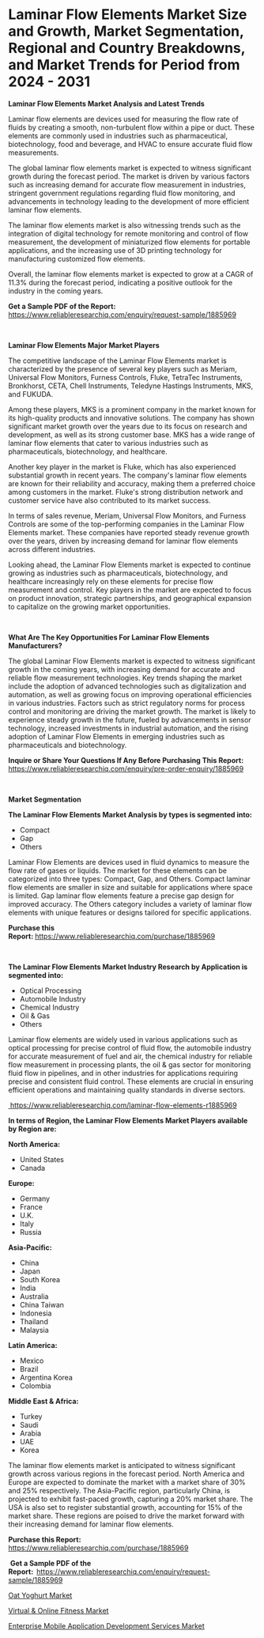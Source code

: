 <p><h1>Laminar Flow Elements Market Size and Growth, Market Segmentation, Regional and Country Breakdowns, and Market Trends for Period from 2024 -  2031</h1></p><p><strong>Laminar Flow Elements Market Analysis and Latest Trends</strong></p>
<p><p>Laminar flow elements are devices used for measuring the flow rate of fluids by creating a smooth, non-turbulent flow within a pipe or duct. These elements are commonly used in industries such as pharmaceutical, biotechnology, food and beverage, and HVAC to ensure accurate fluid flow measurements.</p><p>The global laminar flow elements market is expected to witness significant growth during the forecast period. The market is driven by various factors such as increasing demand for accurate flow measurement in industries, stringent government regulations regarding fluid flow monitoring, and advancements in technology leading to the development of more efficient laminar flow elements.</p><p>The laminar flow elements market is also witnessing trends such as the integration of digital technology for remote monitoring and control of flow measurement, the development of miniaturized flow elements for portable applications, and the increasing use of 3D printing technology for manufacturing customized flow elements.</p><p>Overall, the laminar flow elements market is expected to grow at a CAGR of 11.3% during the forecast period, indicating a positive outlook for the industry in the coming years.</p></p>
<p><strong>Get a Sample PDF of the Report:&nbsp;</strong> <a href="https://www.reliableresearchiq.com/enquiry/request-sample/1885969">https://www.reliableresearchiq.com/enquiry/request-sample/1885969</a></p>
<p>&nbsp;</p>
<p><strong>Laminar Flow Elements Major Market Players</strong></p>
<p><p>The competitive landscape of the Laminar Flow Elements market is characterized by the presence of several key players such as Meriam, Universal Flow Monitors, Furness Controls, Fluke, TetraTec Instruments, Bronkhorst, CETA, Chell Instruments, Teledyne Hastings Instruments, MKS, and FUKUDA. </p><p>Among these players, MKS is a prominent company in the market known for its high-quality products and innovative solutions. The company has shown significant market growth over the years due to its focus on research and development, as well as its strong customer base. MKS has a wide range of laminar flow elements that cater to various industries such as pharmaceuticals, biotechnology, and healthcare.</p><p>Another key player in the market is Fluke, which has also experienced substantial growth in recent years. The company's laminar flow elements are known for their reliability and accuracy, making them a preferred choice among customers in the market. Fluke's strong distribution network and customer service have also contributed to its market success.</p><p>In terms of sales revenue, Meriam, Universal Flow Monitors, and Furness Controls are some of the top-performing companies in the Laminar Flow Elements market. These companies have reported steady revenue growth over the years, driven by increasing demand for laminar flow elements across different industries.</p><p>Looking ahead, the Laminar Flow Elements market is expected to continue growing as industries such as pharmaceuticals, biotechnology, and healthcare increasingly rely on these elements for precise flow measurement and control. Key players in the market are expected to focus on product innovation, strategic partnerships, and geographical expansion to capitalize on the growing market opportunities.</p></p>
<p>&nbsp;</p>
<p><strong>What Are The Key Opportunities For Laminar Flow Elements Manufacturers?</strong></p>
<p><p>The global Laminar Flow Elements market is expected to witness significant growth in the coming years, with increasing demand for accurate and reliable flow measurement technologies. Key trends shaping the market include the adoption of advanced technologies such as digitalization and automation, as well as growing focus on improving operational efficiencies in various industries. Factors such as strict regulatory norms for process control and monitoring are driving the market growth. The market is likely to experience steady growth in the future, fueled by advancements in sensor technology, increased investments in industrial automation, and the rising adoption of Laminar Flow Elements in emerging industries such as pharmaceuticals and biotechnology.</p></p>
<p><strong>Inquire or Share Your Questions If Any Before Purchasing This Report:</strong> <a href="https://www.reliableresearchiq.com/enquiry/pre-order-enquiry/1885969">https://www.reliableresearchiq.com/enquiry/pre-order-enquiry/1885969</a></p>
<p>&nbsp;</p>
<p><strong>Market Segmentation</strong></p>
<p><strong>The Laminar Flow Elements Market Analysis by types is segmented into:</strong></p>
<p><ul><li>Compact</li><li>Gap</li><li>Others</li></ul></p>
<p><p>Laminar Flow Elements are devices used in fluid dynamics to measure the flow rate of gases or liquids. The market for these elements can be categorized into three types: Compact, Gap, and Others. Compact laminar flow elements are smaller in size and suitable for applications where space is limited. Gap laminar flow elements feature a precise gap design for improved accuracy. The Others category includes a variety of laminar flow elements with unique features or designs tailored for specific applications.</p></p>
<p><strong>Purchase this Report:&nbsp;</strong><a href="https://www.reliableresearchiq.com/purchase/1885969">https://www.reliableresearchiq.com/purchase/1885969</a></p>
<p>&nbsp;</p>
<p><strong>The Laminar Flow Elements Market Industry Research by Application is segmented into:</strong></p>
<p><ul><li>Optical Processing</li><li>Automobile Industry</li><li>Chemical Industry</li><li>Oil & Gas</li><li>Others</li></ul></p>
<p><p>Laminar flow elements are widely used in various applications such as optical processing for precise control of fluid flow, the automobile industry for accurate measurement of fuel and air, the chemical industry for reliable flow measurement in processing plants, the oil & gas sector for monitoring fluid flow in pipelines, and in other industries for applications requiring precise and consistent fluid control. These elements are crucial in ensuring efficient operations and maintaining quality standards in diverse sectors.</p></p>
<p><a href="https://www.reliableresearchiq.com/laminar-flow-elements-r1885969">&nbsp;https://www.reliableresearchiq.com/laminar-flow-elements-r1885969</a></p>
<p><strong>In terms of Region, the Laminar Flow Elements Market Players available by Region are:</strong></p>
<p>
    <p> <strong> North America: </strong>
        <ul>
            <li>United States</li>
            <li>Canada</li>
        </ul>
        </p> 
    <p> <strong> Europe: </strong>
        <ul>
            <li>Germany</li>
            <li>France</li>
            <li>U.K.</li>
            <li>Italy</li>
            <li>Russia</li>
        </ul>
        </p> 
    <p> <strong> Asia-Pacific: </strong>
        <ul>
            <li>China</li>
            <li>Japan</li>
            <li>South Korea</li>
            <li>India</li>
            <li>Australia</li>
            <li>China Taiwan</li>
            <li>Indonesia</li>
            <li>Thailand</li>
            <li>Malaysia</li>
        </ul>
        </p> 
    <p> <strong> Latin America: </strong>
        <ul>
            <li>Mexico</li>
            <li>Brazil</li>
            <li>Argentina Korea</li>
            <li>Colombia</li>
        </ul>
        </p> 
    <p> <strong> Middle East & Africa: </strong>
        <ul>
            <li>Turkey</li>
            <li>Saudi</li>
            <li>Arabia</li>
            <li>UAE</li>
            <li>Korea</li>
        </ul>
    </p>
    </p>
<p><p>The laminar flow elements market is anticipated to witness significant growth across various regions in the forecast period. North America and Europe are expected to dominate the market with a market share of 30% and 25% respectively. The Asia-Pacific region, particularly China, is projected to exhibit fast-paced growth, capturing a 20% market share. The USA is also set to register substantial growth, accounting for 15% of the market share. These regions are poised to drive the market forward with their increasing demand for laminar flow elements.</p></p>
<p><strong>Purchase this Report: </strong><a href="https://www.reliableresearchiq.com/purchase/1885969">https://www.reliableresearchiq.com/purchase/1885969</a></p>
<p>&nbsp;<strong>Get a Sample PDF of the Report:&nbsp;&nbsp;</strong><a href="https://www.reliableresearchiq.com/enquiry/request-sample/1885969">https://www.reliableresearchiq.com/enquiry/request-sample/1885969</a></p>
<p><strong></strong></p>
<p><p><a href="https://github.com/daveutchsj/Market-Research-Report-List-1/blob/main/oat-yoghurt-market.md">Oat Yoghurt Market</a></p><p><a href="https://www.linkedin.com/pulse/market-forecast-global-virtual-online-fitness-trends-impact-pcece?trackingId=IqAWQjV%2F4c%2BeROsOxkD%2FQg%3D%3D">Virtual & Online Fitness Market</a></p><p><a href="https://www.linkedin.com/pulse/insights-enterprise-mobile-application-development-services-tt2ke?trackingId=KUX3UMlHQ2PuC8LHVzWYqA%3D%3D">Enterprise Mobile Application Development Services Market</a></p></p>